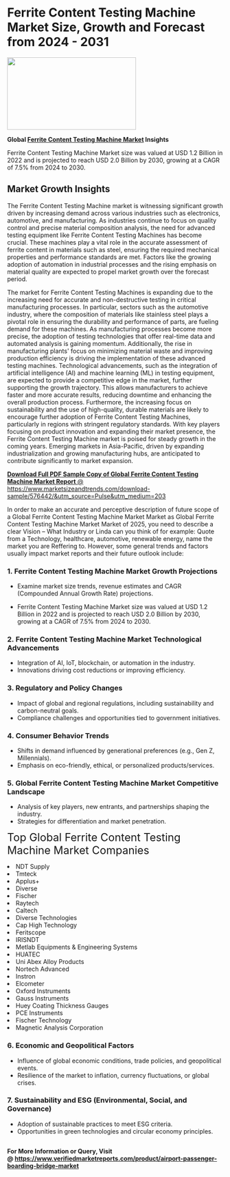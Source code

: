 <H1>Ferrite Content Testing Machine Market Size, Growth and Forecast from 2024 - 2031</H1><img class="aligncenter size-medium wp-image-584254" src="https://thirdeyenews.in/wp-content/uploads/2024/09/Global-Market-Research-300x168.jpeg" alt="" width="300" height="168" /><p><strong>Global&nbsp;<a href="https://www.marketsizeandtrends.com/download-sample/576442/&amp;utm_source=Pulse&amp;utm_medium=203">Ferrite Content Testing Machine Market</a> Insights</strong></p><p>Ferrite Content Testing Machine Market size was valued at USD 1.2 Billion in 2022 and is projected to reach USD 2.0 Billion by 2030, growing at a CAGR of 7.5% from 2024 to 2030.</p><p><h2>Market Growth Insights</h2> The Ferrite Content Testing Machine market is witnessing significant growth driven by increasing demand across various industries such as electronics, automotive, and manufacturing. As industries continue to focus on quality control and precise material composition analysis, the need for advanced testing equipment like Ferrite Content Testing Machines has become crucial. These machines play a vital role in the accurate assessment of ferrite content in materials such as steel, ensuring the required mechanical properties and performance standards are met. Factors like the growing adoption of automation in industrial processes and the rising emphasis on material quality are expected to propel market growth over the forecast period. <p><a href="#"></a></p> The market for Ferrite Content Testing Machines is expanding due to the increasing need for accurate and non-destructive testing in critical manufacturing processes. In particular, sectors such as the automotive industry, where the composition of materials like stainless steel plays a pivotal role in ensuring the durability and performance of parts, are fueling demand for these machines. As manufacturing processes become more precise, the adoption of testing technologies that offer real-time data and automated analysis is gaining momentum. Additionally, the rise in manufacturing plants' focus on minimizing material waste and improving production efficiency is driving the implementation of these advanced testing machines. Technological advancements, such as the integration of artificial intelligence (AI) and machine learning (ML) in testing equipment, are expected to provide a competitive edge in the market, further supporting the growth trajectory. This allows manufacturers to achieve faster and more accurate results, reducing downtime and enhancing the overall production process. Furthermore, the increasing focus on sustainability and the use of high-quality, durable materials are likely to encourage further adoption of Ferrite Content Testing Machines, particularly in regions with stringent regulatory standards. With key players focusing on product innovation and expanding their market presence, the Ferrite Content Testing Machine market is poised for steady growth in the coming years. Emerging markets in Asia-Pacific, driven by expanding industrialization and growing manufacturing hubs, are anticipated to contribute significantly to market expansion. <p><a href="#"></p><p><span class=""><strong>Download Full PDF Sample Copy of Global Ferrite Content Testing Machine Market Report</strong> @ <a href="https://www.marketsizeandtrends.com/download-sample/576442/&amp;utm_source=Pulse&amp;utm_medium=203" target="_blank">https://www.marketsizeandtrends.com/download-sample/576442/&amp;utm_source=Pulse&amp;utm_medium=203</a></span></p><p>In order to make an accurate and perceptive description of future scope of a Global&nbsp;Ferrite Content Testing Machine Market Market as Global&nbsp;Ferrite Content Testing Machine Market Market of 2025, you need to describe a clear Vision &ndash; What Industry or Linda can you think of for example: Quote from a Technology, healthcare, automotive, renewable energy, name the market you are Reffering to. However, some general trends and factors usually impact market reports and their future outlook include:</p><h3>1.&nbsp;<strong>Ferrite Content Testing Machine Market Growth Projections</strong></h3><ul><li>Examine market size trends, revenue estimates and CAGR (Compounded Annual Growth Rate) projections.</li><li><p>Ferrite Content Testing Machine Market size was valued at USD 1.2 Billion in 2022 and is projected to reach USD 2.0 Billion by 2030, growing at a CAGR of 7.5% from 2024 to 2030.</p></li></ul><h3>2.&nbsp;<strong>Ferrite Content Testing Machine Market Technological Advancements</strong></h3><ul><li>Integration of AI, IoT, blockchain, or automation in the industry.</li><li>Innovations driving cost reductions or improving efficiency.</li></ul><h3>3.&nbsp;<strong>Regulatory and Policy Changes</strong></h3><ul><li>Impact of global and regional regulations, including sustainability and carbon-neutral goals.</li><li>Compliance challenges and opportunities tied to government initiatives.</li></ul><h3>4.&nbsp;<strong>Consumer Behavior Trends</strong></h3><ul><li>Shifts in demand influenced by generational preferences (e.g., Gen Z, Millennials).</li><li>Emphasis on eco-friendly, ethical, or personalized products/services.</li></ul><h3>5.&nbsp;<strong>Global Ferrite Content Testing Machine Market Competitive Landscape</strong></h3><ul><li>Analysis of key players, new entrants, and partnerships shaping the industry.</li><li>Strategies for differentiation and market penetration.</li></ul><p data-pm-slice="1 1 []"><span style="color: inherit; font-family: inherit; font-size: 25px;">Top Global Ferrite Content Testing Machine Market Companies</span></p><div class="" data-test-id=""><p><li>NDT Supply</li><li> Tmteck</li><li> Applus+</li><li> Diverse</li><li> Fischer</li><li> Raytech</li><li> Caltech</li><li> Diverse Technologies</li><li> Cap High Technology</li><li> Feritscope</li><li> IRISNDT</li><li> Metlab Equipments & Engineering Systems</li><li> HUATEC</li><li> Uni Abex Alloy Products</li><li> Nortech Advanced</li><li> Instron</li><li> Elcometer</li><li> Oxford Instruments</li><li> Gauss Instruments</li><li> Huey Coating Thickness Gauges</li><li> PCE Instruments</li><li> Fischer Technology</li><li> Magnetic Analysis Corporation</li></p></div><h3>6.&nbsp;<strong>Economic and Geopolitical Factors</strong></h3><ul><li>Influence of global economic conditions, trade policies, and geopolitical events.</li><li>Resilience of the market to inflation, currency fluctuations, or global crises.</li></ul><h3>7.&nbsp;<strong>Sustainability and ESG (Environmental, Social, and Governance)</strong></h3><ul><li>Adoption of sustainable practices to meet ESG criteria.</li><li>Opportunities in green technologies and circular economy principles.</li></ul><h2><strong style="font-size: 14px;">For More Information or Query, Visit @&nbsp;</strong><a style="background-color: #ffffff; font-size: 14px;" href="https://www.marketsizeandtrends.com/report/ferrite-content-testing-machine-market/" target="_blank">https://www.verifiedmarketreports.com/product/airport-passenger-boarding-bridge-market</a></h2>
